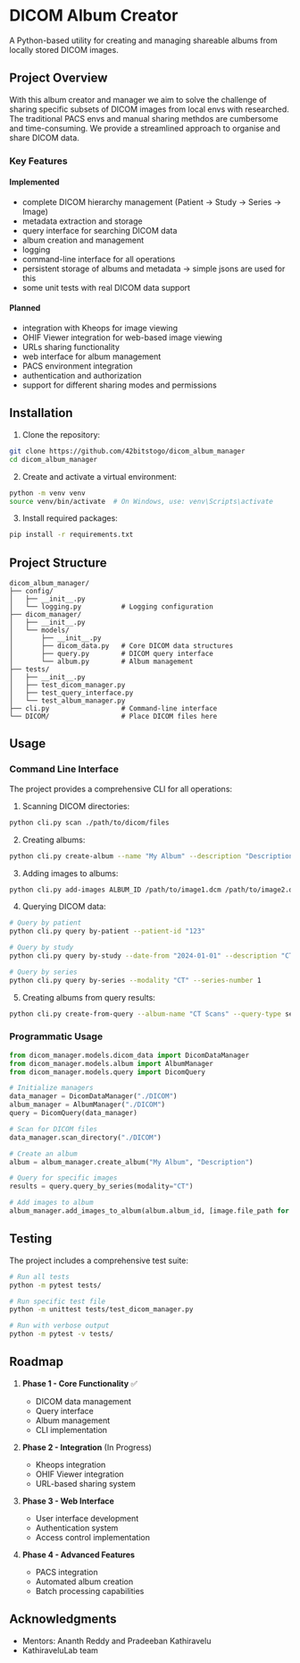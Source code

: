 # DICOM Album Creator

A Python-based utility for creating and managing shareable albums from locally stored DICOM images.

## Project Overview

With this album creator and manager we aim to solve the challenge of sharing specific subsets of DICOM images from local envs with researched. The traditional PACS envs and manual sharing methdos are cumbersome and time-consuming. We provide a streamlined approach to organise and share DICOM data.

### Key Features

#### Implemented
- complete DICOM hierarchy management (Patient → Study → Series → Image)
- metadata extraction and storage
- query interface for searching DICOM data
- album creation and management
- logging
- command-line interface for all operations
- persistent storage of albums and metadata -> simple jsons are used for this
- some unit tests with real DICOM data support

#### Planned
- integration with Kheops for image viewing
- OHIF Viewer integration for web-based image viewing
- URLs sharing functionality
- web interface for album management
- PACS environment integration
- authentication and authorization 
- support for different sharing modes and permissions

## Installation

1. Clone the repository:
```bash
git clone https://github.com/42bitstogo/dicom_album_manager
cd dicom_album_manager
```

2. Create and activate a virtual environment:
```bash
python -m venv venv
source venv/bin/activate  # On Windows, use: venv\Scripts\activate
```

3. Install required packages:
```bash
pip install -r requirements.txt
```

## Project Structure

```
dicom_album_manager/
├── config/
│   ├── __init__.py
│   └── logging.py          # Logging configuration
├── dicom_manager/
│   ├── __init__.py
│   └── models/
│       ├── __init__.py
│       ├── dicom_data.py   # Core DICOM data structures
│       ├── query.py        # DICOM query interface
│       └── album.py        # Album management
├── tests/
│   ├── __init__.py
│   ├── test_dicom_manager.py
│   ├── test_query_interface.py
│   └── test_album_manager.py
├── cli.py                  # Command-line interface
└── DICOM/                  # Place DICOM files here
```

## Usage

### Command Line Interface

The project provides a comprehensive CLI for all operations:

1. Scanning DICOM directories:
```bash
python cli.py scan ./path/to/dicom/files
```

2. Creating albums:
```bash
python cli.py create-album --name "My Album" --description "Description"
```

3. Adding images to albums:
```bash
python cli.py add-images ALBUM_ID /path/to/image1.dcm /path/to/image2.dcm
```

4. Querying DICOM data:
```bash
# Query by patient
python cli.py query by-patient --patient-id "123"

# Query by study
python cli.py query by-study --date-from "2024-01-01" --description "CT Scan"

# Query by series
python cli.py query by-series --modality "CT" --series-number 1
```

5. Creating albums from query results:
```bash
python cli.py create-from-query --album-name "CT Scans" --query-type series --modality "CT"
```

### Programmatic Usage

```python
from dicom_manager.models.dicom_data import DicomDataManager
from dicom_manager.models.album import AlbumManager
from dicom_manager.models.query import DicomQuery

# Initialize managers
data_manager = DicomDataManager("./DICOM")
album_manager = AlbumManager("./DICOM")
query = DicomQuery(data_manager)

# Scan for DICOM files
data_manager.scan_directory("./DICOM")

# Create an album
album = album_manager.create_album("My Album", "Description")

# Query for specific images
results = query.query_by_series(modality="CT")

# Add images to album
album_manager.add_images_to_album(album.album_id, [image.file_path for image in results])
```

## Testing

The project includes a comprehensive test suite:

```bash
# Run all tests
python -m pytest tests/

# Run specific test file
python -m unittest tests/test_dicom_manager.py

# Run with verbose output
python -m pytest -v tests/
```

## Roadmap

1. **Phase 1 - Core Functionality** ✅
   - DICOM data management
   - Query interface
   - Album management
   - CLI implementation

2. **Phase 2 - Integration** (In Progress)
   - Kheops integration
   - OHIF Viewer integration
   - URL-based sharing system

3. **Phase 3 - Web Interface**
   - User interface development
   - Authentication system
   - Access control implementation

4. **Phase 4 - Advanced Features**
   - PACS integration
   - Automated album creation
   - Batch processing capabilities

## Acknowledgments

- Mentors: Ananth Reddy and Pradeeban Kathiravelu
- KathiraveluLab team